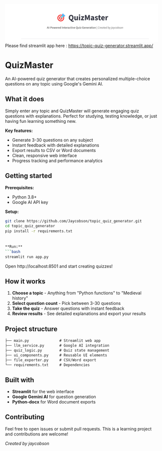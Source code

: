 
![App](image.png)
Please find streamlit app here : https://topic-quiz-generator.streamlit.app/

# QuizMaster

An AI-powered quiz generator that creates personalized multiple-choice questions on any topic using Google's Gemini AI.

## What it does

Simply enter any topic and QuizMaster will generate engaging quiz questions with explanations. Perfect for studying, testing knowledge, or just having fun learning something new.

**Key features:**
- Generate 3-30 questions on any subject
- Instant feedback with detailed explanations  
- Export results to CSV or Word documents
- Clean, responsive web interface
- Progress tracking and performance analytics

## Getting started

**Prerequisites:**
- Python 3.8+
- Google AI API key 

**Setup:**
```bash
git clone https://github.com/Jaycobson/topic_quiz_generator.git
cd topic_quiz_generator
pip install -r requirements.txt


**Run:**
```bash
streamlit run app.py
```

Open http://localhost:8501 and start creating quizzes!

## How it works

1. **Choose a topic** - Anything from "Python functions" to "Medieval history"
2. **Select question count** - Pick between 3-30 questions
3. **Take the quiz** - Answer questions with instant feedback
4. **Review results** - See detailed explanations and export your results

## Project structure

```
├── main.py              # Streamlit web app
├── llm_service.py       # Google AI integration
├── quiz_logic.py        # Quiz state management
├── ui_components.py     # Reusable UI elements
├── file_exporter.py     # CSV/Word export
└── requirements.txt     # Dependencies
```

## Built with

- **Streamlit** for the web interface
- **Google Gemini AI** for question generation
- **Python-docx** for Word document exports

## Contributing

Feel free to open issues or submit pull requests. This is a learning project and contributions are welcome!


*Created by jaycobson*
